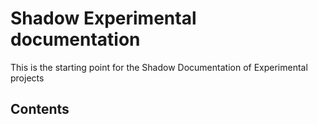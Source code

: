# Shadow Experimental documentation
This is the starting point for the Shadow Documentation of Experimental projects


## Contents
